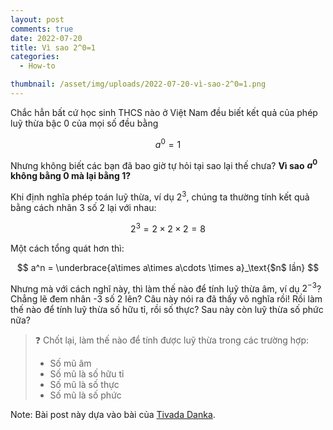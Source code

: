 ```yaml
---
layout: post
comments: true
date: 2022-07-20
title: Vì sao 2^0=1
categories:
  - How-to

thumbnail: /asset/img/uploads/2022-07-20-vì-sao-2^0=1.png
---
```


Chắc hẳn bất cứ học sinh THCS nào ở Việt Nam đều biết kết quả của phép luỹ thừa bậc 0 của mọi số đều bằng 


$$
a^0=1
$$


Nhưng không biết các bạn đã bao giờ tự hỏi tại sao lại thế chưa? **Vì sao** **$a^0$** **không bằng 0 mà lại bằng 1?**


Khi định nghĩa phép toán luỹ thừa, ví dụ $2^3$, chúng ta thường tính kết quả bằng cách nhân 3 số 2 lại với nhau:


$$
2^3=2\times2\times2=8
$$


 Một cách tổng quát hơn thì:


$$
a^n = \underbrace{a\times a\times a\cdots \times a}_\text{$n$ lần}
$$

Nhưng mà với cách nghĩ này, thì làm thế nào để tính luỹ thừa âm, ví dụ $2^{-3}$? Chẳng lẽ đem nhân -3 số 2 lên? Câu này nói ra đã thấy vô nghĩa rồi! Rồi làm thế nào để tính luỹ thừa số hữu tỉ, rồi số thực? Sau này còn luỹ thừa số phức nữa?


> ❓ Chốt lại, làm thế nào để tính được luỹ thừa trong các trường hợp:  
>- Số mũ âm  
>- Số mũ là số hữu tỉ  
>- Số mũ là số thực  
>- Số mũ là số phức


Note: Bài post này dựa vào bài của [Tivada Danka](https://www.tivadardanka.com/blog/the-surprising-story-of-the-exponential-function).

